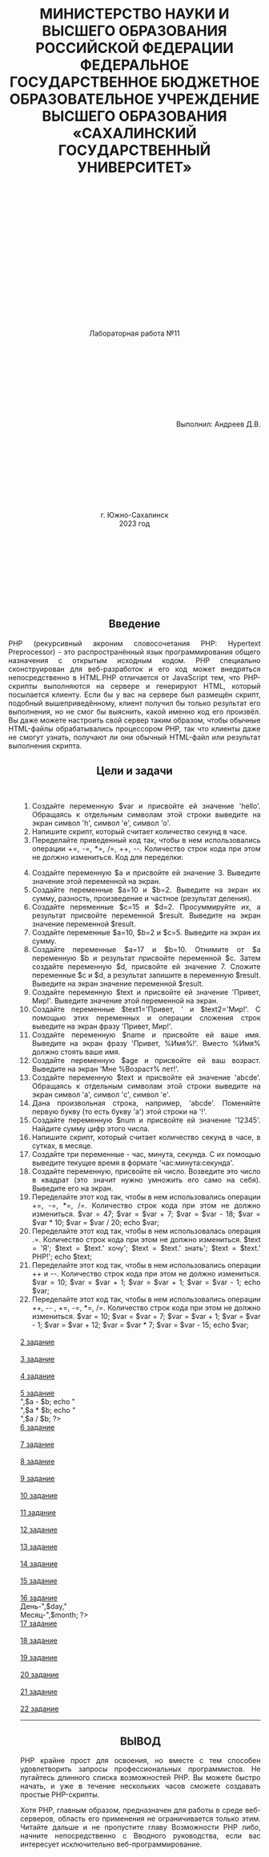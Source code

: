 <h1 align= "center"> МИНИСТЕРСТВО НАУКИ И ВЫСШЕГО ОБРАЗОВАНИЯ РОССИЙСКОЙ ФЕДЕРАЦИИ ФЕДЕРАЛЬНОЕ ГОСУДАРСТВЕННОЕ БЮДЖЕТНОЕ ОБРАЗОВАТЕЛЬНОЕ УЧРЕЖДЕНИЕ ВЫСШЕГО ОБРАЗОВАНИЯ «САХАЛИНСКИЙ ГОСУДАРСТВЕННЫЙ УНИВЕРСИТЕТ»</h1>
<br><br><br><br><br><br><br><br><br><br><br><br><br><br><br><br>
<p align= "center">Лабораторная работа №11</p><br><br><br><br><br><br><br><br>
<p align= "right">Выполнил: Андреев Д.В.</p><br><br><br><br><br><br><br><br>
<p align="center">г. Южно-Сахалинск <br> 2023 год</p><br><br><br><br><br><br><br><br>
<h2 style="text-align: center">Введение</h2>
<p align="justify">PHP (рекурсивный акроним словосочетания PHP: Hypertext Preprocessor) - это распространённый язык программирования общего назначения с открытым исходным кодом. PHP специально сконструирован для веб-разработок и его код может внедряться непосредственно в HTML.PHP отличается от JavaScript тем, что PHP-скрипты выполняются на сервере и генерируют HTML, который посылается клиенту. Если бы у вас на сервере был размещён скрипт, подобный вышеприведённому, клиент получил бы только результат его выполнения, но не смог бы выяснить, какой именно код его произвёл. Вы даже можете настроить свой сервер таким образом, чтобы обычные HTML-файлы обрабатывались процессором PHP, так что клиенты даже не смогут узнать, получают ли они обычный HTML-файл или результат выполнения скрипта.</p>
<h2 style="text-align: center">Цели и задачи</h2>
<ol align="justify"> <br>

1.	Создайте переменную $var и присвойте ей значение 'hello'. Обращаясь к отдельным символам этой строки выведите на экран символ 'h', символ 'e', символ 'o'.
2.	Напишите скрипт, который считает количество секунд в часе.
3.	Переделайте приведенный код так, чтобы в нем использовались операции +=, -=, *=, /=, ++, --. Количество строк кода при этом не должно измениться. Код для переделки:
<?php
	$var = 1;
	$var = $var + 12;
	$var = $var - 14;
	$var = $var * 5;
	$var = $var / 7;
	$var = $var + 1;
	$var = $var - 1;
	echo $var;
?>
4.	 Создайте переменную $a и присвойте ей значение 3. Выведите значение этой переменной на экран.
5.	Создайте переменные $a=10 и $b=2. Выведите на экран их сумму, разность, произведение и частное (результат деления).
6.	Создайте переменные $c=15 и $d=2. Просуммируйте их, а результат присвойте переменной $result. Выведите на экран значение переменной $result.
7.	Создайте переменные $a=10, $b=2 и $c=5. Выведите на экран их сумму.
8.	 Создайте переменные $a=17 и $b=10. Отнимите от $a переменную $b и результат присвойте переменной $c. Затем создайте переменную $d, присвойте ей значение 7. Сложите переменные $c и $d, а результат запишите в переменную $result. Выведите на экран значение переменной $result.
9.	Создайте переменную $text и присвойте ей значение 'Привет, Мир!'. Выведите значение этой переменной на экран.
10.	 Создайте переменные $text1='Привет, ' и $text2='Мир!'. С помощью этих переменных и операции сложения строк выведите на экран фразу 'Привет, Мир!'.
11.	 Создайте переменную $name и присвойте ей ваше имя. Выведите на экран фразу 'Привет, %Имя%!'. Вместо %Имя% должно стоять ваше имя.
12.	 Создайте переменную $age и присвойте ей ваш возраст. Выведите на экран 'Мне %Возраст% лет!'.
13.	Создайте переменную $text и присвойте ей значение 'abcde'. Обращаясь к отдельным символам этой строки выведите на экран символ 'a', символ 'c', символ 'e'.
14.	 Дана произвольная строка, например, 'abcde'. Поменяйте первую букву (то есть букву 'a') этой строки на '!'.
15.	 Создайте переменную $num и присвойте ей значение '12345'. Найдите сумму цифр этого числа.
16.	Напишите скрипт, который считает количество секунд в часе, в сутках, в месяце.
17.	 Создайте три переменные - час, минута, секунда. С их помощью выведите текущее время в формате 'час:минута:секунда'.
18.	 Создайте переменную, присвойте ей число. Возведите это число в квадрат (это значит нужно умножить его само на себя). Выведите его на экран.
19.	Переделайте этот код так, чтобы в нем использовались операции +=, -=, *=, /=. Количество строк кода при этом не должно измениться.
$var = 47;
$var = $var + 7;
$var = $var - 18;
$var = $var * 10;
$var = $var / 20;
echo $var;
20.	 Переделайте этот код так, чтобы в нем использовалась операция .=. Количество строк кода при этом не должно измениться.
$text = 'Я';
$text = $text.' хочу';
$text = $text.' знать';
$text = $text.' PHP!';
echo $text;
21.	 Переделайте этот код так, чтобы в нем использовались операции ++ и --. Количество строк кода при этом не должно измениться.
$var = 10;
$var = $var + 1;
$var = $var + 1;
$var = $var - 1;
echo $var;
22.	 Переделайте этот код так, чтобы в нем использовались операции ++, -- , +=, -=, *=, /=. Количество строк кода при этом не должно измениться.
$var = 10;
$var = $var + 7;
$var = $var + 1;
$var = $var - 1;
$var = $var + 12;
$var = $var * 7;
$var = $var - 15;
echo $var;

	
</div>
</body>
</html> 



<?php
 $var = 'hello';
 echo $var[0]; 
 echo $var[1]; 
 echo $var[4]; 
?>
<br>
<a href="#">2 задание</a><br>
<?php
 echo 60 * 60;
?>
<br>
<a href="#">3 задание</a><br>
<?php
 $var = 1;
 $var += 12;
 $var -= 14;
 $var *= 5;
 $var /= 7;
 $var++;
 $var--;
 echo $var;
?>
<br>
<a href="#">4 задание</a><br>
<?php
$a = 3;
echo $a;
?>
<br>
<a href="#">5 задание</a><br>
<?php
$a = 10;
$b = 2;
echo $a + $b;
echo "<br>",$a - $b;
echo "<br>",$a * $b;
echo "<br>",$a / $b;
?>
<br>
<a href="#">6 задание</a><br>
<?php
$c = 15;
$d = 2;
$result = $c + $d;
echo $result;
?>
<br>
<a href="#">7 задание</a><br>
<?php
$a = 10;
$b = 2;
$c =5;
echo $a + $b + $c;
?>
<br>
<a href="#">8 задание</a><br>
<?php
$a = 17;
$b = 10;
$c = $a - $b;
$d = 7;
$result = $c + $d;
echo $result;
?>
<br>
<a href="#">9 задание</a><br>
<?php
$text = 'Привет, Мир!';
echo $text;
?>
<br>
<a href="#">10 задание</a><br>
<?php
$text1 = 'Привет, ';
$text2 = 'Мир!';
echo $text1 . $text2;
?>
<br>
<a href="#">11 задание</a><br>
<?php
$name = 'Димас';
echo 'Привет, ' . $name . '!';
?>
<br>
<a href="#">12 задание</a><br>
<?php
$age = 22;
echo 'Мне ' . $age . ' года!';
?>
<br>
<a href="#">13 задание</a><br>
<?php
$text = 'abcde';
echo $text[0];
echo $text[2];
echo $text[4];
?>
<br>
<a href="#">14 задание</a><br>
<?php
$text = 'abcde';
$text[0] = '!';
echo $text;
?>
<br>
<a href="#">15 задание</a><br>
<?php
$num = '12345';
$sum = $num[0] + $num[1] + $num[2] + $num[3] + $num[4];
echo $sum;
?>
<br>
<a href="#">16 задание</a><br>
<?php
$hour = 60 * 60;
$day = $hour * 24;
$month = $day * 30;
echo "Час-",$hour,"<br>День-",$day,"<br>Месяц-",$month;
?>
<br>
<a href="#">17 задание</a><br>
<?php
$hour = 0;
$min = 19;
$sec = 33;
echo $hour . ':' . $min . ':' . $sec;
?>
<br>
<a href="#">18 задание</a><br>
<?php
$a = 3;
$a *= $a;
echo $a;
?>
<br>
<a href="#">19 задание</a><br>
<?php
$var = 47;
$var += 7;
$var -= 18;
$var *= 10;
$var /= 20;
echo $var;
?>
<br>
<a href="#">20 задание</a><br>
<?php
$text = 'Я';
$text .= ' хочу';
$text .= ' знать';
$text .= ' PHP!';
echo $text;
?>
<br>
<a href="#">21 задание</a><br>
<?php
$var = 10;
$var++;
$var++;
$var--;
echo $var;
?>
<br>
<a href="#">22 задание</a><br>
<?php
$var = 10;
$var += 7;
$var++;
$var--;
$var += 12;
$var *= 7;
$var -= 15;
echo $var;
?>
</div>
<hr>
 <div class="heading">
 
</div>
</body>

</html> </p>
   <h2 style="text-align: center">ВЫВОД</h2>
    PHP крайне прост для освоения, но вместе с тем способен удовлетворить запросы профессиональных программистов. Не пугайтесь длинного списка возможностей PHP. Вы можете быстро начать, и уже в течение нескольких часов сможете создавать простые PHP-скрипты.

Хотя PHP, главным образом, предназначен для работы в среде веб-серверов, область его применения не ограничивается только этим. Читайте дальше и не пропустите главу Возможности PHP либо, начните непосредственно с Вводного руководства, если вас интересует исключительно веб-программирование.
 
